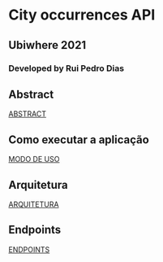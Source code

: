 # City occurrences API

## Ubiwhere 2021

### Developed by Rui Pedro Dias

## Abstract

[ABSTRACT](docs/abstract.md)

## Como executar a aplicação

[MODO DE USO](docs/run.md)

## Arquitetura

[ARQUITETURA](docs/architecture.md)

## Endpoints

[ENDPOINTS](docs/endpoints.md)
